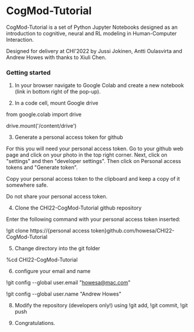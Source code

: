 # CogMod-Tutorial
CogMod-Tutorial is a set of Python Jupyter Notebooks designed as an introduction to cognitive, neural and RL modeling in Human-Computer Interaction. 

Designed for delivery at CHI'2022 by Jussi Jokinen, Antti Oulasvirta and Andrew Howes with thanks to Xiuli Chen.

### Getting started

1. In your browser navigate to Google Colab and create a new notebook (link in bottom right of the pop-up).

2. In a code cell, mount Google drive

  from google.colab import drive

  drive.mount('/content/drive')

3. Generate a personal access token for github

For this you will need your personal access token. Go to your github web page and click on your photo in the top right corner. Next, click on "settings" and then "developer settings". Then click on  Personal access tokens and "Generate token".

Copy your personal access token to the clipboard and keep a copy of it somewhere safe.

Do not share your personal access token.

4. Clone the CHI22-CogMod-Tutorial github repository

Enter the following command with your personal access token inserted:

!git clone https://{personal access token}github.com/howesa/CHI22-CogMod-Tutorial

5. Change directory into the git folder

%cd CHI22-CogMod-Tutorial

6. configure your email and name

!git config --global user.email "howesa@mac.com"

!git config --global user.name "Andrew Howes"

8. Modify the repository (developers only!) using !git add, !git commit, !git push

9. Congratulations.

